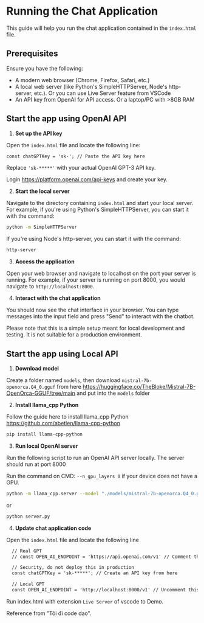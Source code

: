 # Running the Chat Application

This guide will help you run the chat application contained in the `index.html` file.

## Prerequisites

Ensure you have the following:

- A modern web browser (Chrome, Firefox, Safari, etc.)
- A local web server (like Python's SimpleHTTPServer, Node's http-server, etc.). Or you can use Live Server feature from VSCode
- An API key from OpenAI for API access. Or a laptop/PC with >8GB RAM

## Start the app using OpenAI API

1. **Set up the API key**

Open the `index.html` file and locate the following line:

```html
const chatGPTKey = 'sk-'; // Paste the API key here
```

Replace `'sk-*****'` with your actual OpenAI GPT-3 API key. 

Login <https://platform.openai.com/api-keys> and create your key.

2. **Start the local server**

Navigate to the directory containing `index.html` and start your local server. For example, if you're using Python's SimpleHTTPServer, you can start it with the command:

```bash
python -m SimpleHTTPServer
```

If you're using Node's http-server, you can start it with the command:

```bash
http-server
```

3. **Access the application**

Open your web browser and navigate to localhost on the port your server is running. For example, if your server is running on port 8000, you would navigate to `http://localhost:8000`.

4. **Interact with the chat application**

You should now see the chat interface in your browser. You can type messages into the input field and press "Send" to interact with the chatbot.

Please note that this is a simple setup meant for local development and testing. It is not suitable for a production environment.

## Start the app using Local API

1. **Download model**

Create a folder named `models`, then download `mistral-7b-openorca.Q4_0.gguf` from here <https://huggingface.co/TheBloke/Mistral-7B-OpenOrca-GGUF/tree/main> and put into the `models` folder

2. **Install llama_cpp Python**

Follow the guide here to install llama_cpp Python <https://github.com/abetlen/llama-cpp-python>

```bash
pip install llama-cpp-python
```

3. **Run local OpenAI server**

Run the following script to run an OpenAI API server locally. The server should run at port 8000

Run the command on CMD: `--n_gpu_layers 0` if your device does not have a GPU.

```bash
python -m llama_cpp.server --model "./models/mistral-7b-openorca.Q4_0.gguf" --chat_format chatml --n_gpu_layers 1
```
or 
```bash
python server.py
```

4. **Update chat application code**

Open the `index.html` file and locate the following line

```html
  // Real GPT
  // const OPEN_AI_ENDPOINT = 'https://api.openai.com/v1' // Comment this line

  // Security, do not deploy this in production
  const chatGPTKey = 'sk-*****'; // Create an API key from here

  // Local GPT
  const OPEN_AI_ENDPOINT = 'http://localhost:8000/v1' // Uncomment this line
```

Run index.html with extension `Live Server` of vscode to Demo.

Reference from "Tôi đi code dạo".
